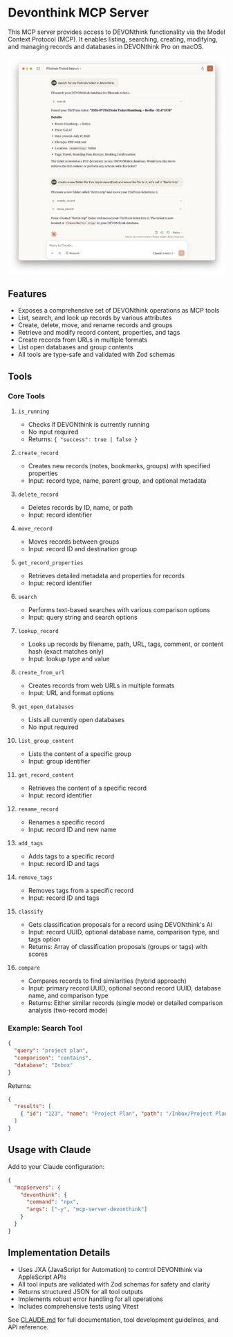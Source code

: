 # Devonthink MCP Server

This MCP server provides access to DEVONthink functionality via the Model Context Protocol (MCP). It enables listing, searching, creating, modifying, and managing records and databases in DEVONthink Pro on macOS.

![screenshot](./screenshot.png)

## Features

- Exposes a comprehensive set of DEVONthink operations as MCP tools
- List, search, and look up records by various attributes
- Create, delete, move, and rename records and groups
- Retrieve and modify record content, properties, and tags
- Create records from URLs in multiple formats
- List open databases and group contents
- All tools are type-safe and validated with Zod schemas

## Tools

### Core Tools

1. `is_running`

   - Checks if DEVONthink is currently running
   - No input required
   - Returns: `{ "success": true | false }`

2. `create_record`

   - Creates new records (notes, bookmarks, groups) with specified properties
   - Input: record type, name, parent group, and optional metadata

3. `delete_record`

   - Deletes records by ID, name, or path
   - Input: record identifier

4. `move_record`

   - Moves records between groups
   - Input: record ID and destination group

5. `get_record_properties`

   - Retrieves detailed metadata and properties for records
   - Input: record identifier

6. `search`

   - Performs text-based searches with various comparison options
   - Input: query string and search options

7. `lookup_record`

   - Looks up records by filename, path, URL, tags, comment, or content hash (exact matches only)
   - Input: lookup type and value

8. `create_from_url`

   - Creates records from web URLs in multiple formats
   - Input: URL and format options

9. `get_open_databases`

   - Lists all currently open databases
   - No input required

10. `list_group_content`

    - Lists the content of a specific group
    - Input: group identifier

11. `get_record_content`

    - Retrieves the content of a specific record
    - Input: record identifier

12. `rename_record`

    - Renames a specific record
    - Input: record ID and new name

13. `add_tags`

    - Adds tags to a specific record
    - Input: record ID and tags

14. `remove_tags`

    - Removes tags from a specific record
    - Input: record ID and tags

15. `classify`

    - Gets classification proposals for a record using DEVONthink's AI
    - Input: record UUID, optional database name, comparison type, and tags option
    - Returns: Array of classification proposals (groups or tags) with scores

16. `compare`
    - Compares records to find similarities (hybrid approach)
    - Input: primary record UUID, optional second record UUID, database name, and comparison type
    - Returns: Either similar records (single mode) or detailed comparison analysis (two-record mode)

### Example: Search Tool

```json
{
  "query": "project plan",
  "comparison": "contains",
  "database": "Inbox"
}
```

Returns:

```json
{
  "results": [
    { "id": "123", "name": "Project Plan", "path": "/Inbox/Project Plan.md" }
  ]
}
```

## Usage with Claude

Add to your Claude configuration:

```json
{
  "mcpServers": {
    "devonthink": {
      "command": "npx",
      "args": ["-y", "mcp-server-devonthink"]
    }
  }
}
```

## Implementation Details

- Uses JXA (JavaScript for Automation) to control DEVONthink via AppleScript APIs
- All tool inputs are validated with Zod schemas for safety and clarity
- Returns structured JSON for all tool outputs
- Implements robust error handling for all operations
- Includes comprehensive tests using Vitest

See [CLAUDE.md](./CLAUDE.md) for full documentation, tool development guidelines, and API reference.
